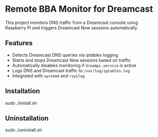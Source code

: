 # Remote BBA Monitor for Dreamcast

This project monitors DNS traffic from a Dreamcast console using Raspberry Pi and triggers Dreamcast Now sessions automatically.

## Features

- Detects Dreamcast DNS queries via iptables logging
- Starts and stops Dreamcast Now sessions based on traffic
- Automatically disables monitoring if `dreampi.service` is active
- Logs DNS and Dreamcast traffic to `/var/log/iptables.log`
- Integrated with `systemd` and `rsyslog`

## Installation
sudo ./install.sh

## Uninstallation
sudo ./uninstall.sh
